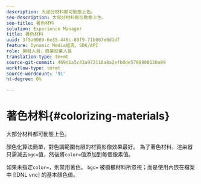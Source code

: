 ```yaml
---
description: 大部分材料都可動態上色。
seo-description: 大部分材料都可動態上色。
seo-title: 著色材料
solution: Experience Manager
title: 著色材料
uuid: 3f5a9089-6e35-446c-89f9-71b067e0d1df
feature: Dynamic Media經典，SDK/API
role: 開發人員，商業從業人員
translation-type: tm+mt
source-git-commit: 469d1a5c43a972116a8a2efb0de5708800130a99
workflow-type: tm+mt
source-wordcount: '91'
ht-degree: 0%

---
```



# 著色材料{#colorizing-materials}

大部分材料都可動態上色。

顏色化算法簡單，對色調範圍有限的材質影像效果最好。 為了著色材料，渲染器只需減去`bgc=`值，然後將`color=`值添加到每個像素值。

如果未指定`color=`，則禁用著色。 `bgc=` 被櫥櫃材料所忽視；而是使用內嵌在檔案中 [!DNL vnc] 的基本顏色值。
